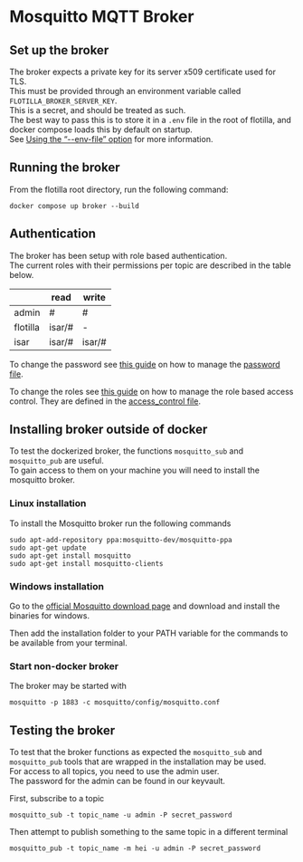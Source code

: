 # Mosquitto MQTT Broker

## Set up the broker

The broker expects a private key for its server x509 certificate used for TLS.  
This must be provided through an environment variable called `FLOTILLA_BROKER_SERVER_KEY`.  
This is a secret, and should be treated as such.  
The best way to pass this is to store it in a `.env` file in the root of flotilla, and docker compose loads this by default on startup.  
See [Using the “--env-file” option](https://docs.docker.com/compose/environment-variables/#using-the---env-file--option) for more information.

## Running the broker

From the flotilla root directory, run the following command:

```
docker compose up broker --build
```

## Authentication

The broker has been setup with role based authentication.  
The current roles with their permissions per topic are described in the table below.

|          | read   | write  |
| -------- | ------ | ------ |
| admin    | #      | #      |
| flotilla | isar/# | -      |
| isar     | isar/# | isar/# |

To change the password see [this guide](https://mosquitto.org/documentation/authentication-methods/)
on how to manage the [password file](./mosquitto/config/passwd_file).

To change the roles see [this guide]()
on how to manage the role based access control.
They are defined in the [access_control file](./mosquitto/config/access_control).

## Installing broker outside of docker

To test the dockerized broker, the functions `mosquitto_sub` and `mosquitto_pub` are useful.  
To gain access to them on your machine you will need to install the mosquitto broker.

### Linux installation

To install the Mosquitto broker run the following commands

```
sudo apt-add-repository ppa:mosquitto-dev/mosquitto-ppa
sudo apt-get update
sudo apt-get install mosquitto
sudo apt-get install mosquitto-clients
```

### Windows installation

Go to the [official Mosquitto download page](https://mosquitto.org/download/) and download and install the
binaries for windows.

Then add the installation folder to your PATH variable for the commands to be available from your terminal.

### Start non-docker broker

The broker may be started with

```
mosquitto -p 1883 -c mosquitto/config/mosquitto.conf
```

## Testing the broker

To test that the broker functions as expected the `mosquitto_sub` and `mosquitto_pub` tools that are wrapped in the installation may be used.  
For access to all topics, you need to use the admin user.  
The password for the admin can be found in our keyvault.

First, subscribe to a topic

```
mosquitto_sub -t topic_name -u admin -P secret_password
```

Then attempt to publish something to the same topic in a different terminal

```
mosquitto_pub -t topic_name -m hei -u admin -P secret_password
```
